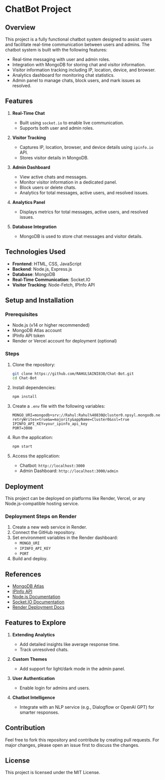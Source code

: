 # ChatBot Project

## Overview
This project is a fully functional chatbot system designed to assist users and facilitate real-time communication between users and admins. The chatbot system is built with the following features:

- Real-time messaging with user and admin roles.
- Integration with MongoDB for storing chat and visitor information.
- Visitor information tracking including IP, location, device, and browser.
- Analytics dashboard for monitoring chat statistics.
- Admin panel to manage chats, block users, and mark issues as resolved.

## Features

1. **Real-Time Chat**
   - Built using `socket.io` to enable live communication.
   - Supports both user and admin roles.

2. **Visitor Tracking**
   - Captures IP, location, browser, and device details using `ipinfo.io` API.
   - Stores visitor details in MongoDB.

3. **Admin Dashboard**
   - View active chats and messages.
   - Monitor visitor information in a dedicated panel.
   - Block users or delete chats.
   - Analytics for total messages, active users, and resolved issues.

4. **Analytics Panel**
   - Displays metrics for total messages, active users, and resolved issues.

5. **Database Integration**
   - MongoDB is used to store chat messages and visitor details.

## Technologies Used

- **Frontend**: HTML, CSS, JavaScript
- **Backend**: Node.js, Express.js
- **Database**: MongoDB
- **Real-Time Communication**: Socket.IO
- **Visitor Tracking**: Node-Fetch, IPInfo API

## Setup and Installation

### Prerequisites

- Node.js (v14 or higher recommended)
- MongoDB Atlas account
- IPInfo API token
- Render or Vercel account for deployment (optional)

### Steps

1. Clone the repository:
   ```bash
   git clone https://github.com/RAHULSAINI830/Chat-Bot.git
   cd Chat-Bot
   ```

2. Install dependencies:
   ```bash
   npm install
   ```

3. Create a `.env` file with the following variables:
   ```env
   MONGO_URI=mongodb+srv://Rahul:Rahul%40830@cluster0.npsyl.mongodb.net/?retryWrites=true&w=majority&appName=Cluster0&ssl=true
   IPINFO_API_KEY=your_ipinfo_api_key
   PORT=3000
   ```

4. Run the application:
   ```bash
   npm start
   ```

5. Access the application:
   - Chatbot: `http://localhost:3000`
   - Admin Dashboard: `http://localhost:3000/admin`

## Deployment

This project can be deployed on platforms like Render, Vercel, or any Node.js-compatible hosting service.

### Deployment Steps on Render

1. Create a new web service in Render.
2. Connect the GitHub repository.
3. Set environment variables in the Render dashboard:
   - `MONGO_URI`
   - `IPINFO_API_KEY`
   - `PORT`
4. Build and deploy.

## References

- [MongoDB Atlas](https://www.mongodb.com/atlas/database)
- [IPInfo API](https://ipinfo.io/)
- [Node.js Documentation](https://nodejs.org/)
- [Socket.IO Documentation](https://socket.io/)
- [Render Deployment Docs](https://render.com/docs)

## Features to Explore

1. **Extending Analytics**
   - Add detailed insights like average response time.
   - Track unresolved chats.

2. **Custom Themes**
   - Add support for light/dark mode in the admin panel.

3. **User Authentication**
   - Enable login for admins and users.

4. **Chatbot Intelligence**
   - Integrate with an NLP service (e.g., Dialogflow or OpenAI GPT) for smarter responses.

## Contribution

Feel free to fork this repository and contribute by creating pull requests. For major changes, please open an issue first to discuss the changes.

## License

This project is licensed under the MIT License.

